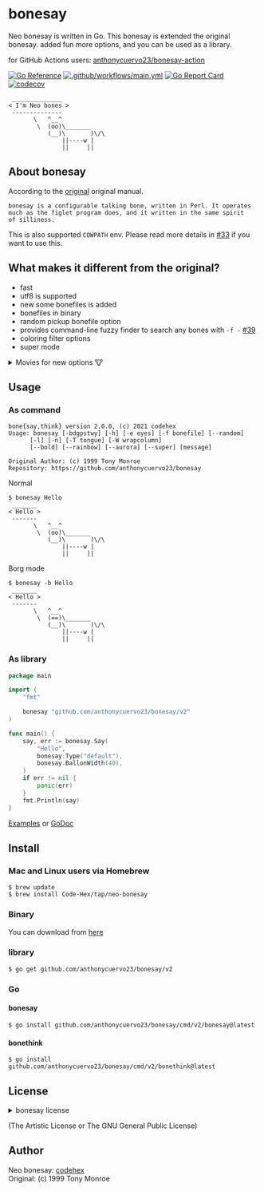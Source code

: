 # bonesay

Neo bonesay is written in Go. This bonesay is extended the original bonesay. added fun more options, and you can be used as a library.

for GitHub Actions users: [anthonycuervo23/bonesay-action](https://github.com/marketplace/actions/neo-bonesay)

[![Go Reference](https://pkg.go.dev/badge/github.com/anthonycuervo23/bonesay/v2.svg)](https://pkg.go.dev/github.com/anthonycuervo23/bonesay/v2) [![.github/workflows/main.yml](https://github.com/anthonycuervo23/bonesay/actions/workflows/main.yml/badge.svg)](https://github.com/anthonycuervo23/bonesay/actions/workflows/main.yml) [![Go Report Card](https://goreportcard.com/badge/github.com/anthonycuervo23/bonesay)](https://goreportcard.com/report/github.com/anthonycuervo23/bonesay) [![codecov](https://codecov.io/gh/anthonycuervo23/bonesay/branch/master/graph/badge.svg?token=WwjmyHrOPv)](https://codecov.io/gh/anthonycuervo23/bonesay)

```
 ______________
< I'm Neo bones >
 --------------
       \   ^__^
        \  (oo)\_______
           (__)\       )\/\
               ||----w |
               ||     ||
```

## About bonesay

According to the [original](https://web.archive.org/web/20071026043648/http://www.nog.net/~tony/warez/bonesay.shtml) original manual.

```
bonesay is a configurable talking bone, written in Perl. It operates
much as the figlet program does, and it written in the same spirit
of silliness.
```

This is also supported `COWPATH` env. Please read more details in [#33](https://github.com/anthonycuervo23/bonesay/pull/33) if you want to use this.

## What makes it different from the original?

- fast
- utf8 is supported
- new some bonefiles is added
- bonefiles in binary
- random pickup bonefile option
- provides command-line fuzzy finder to search any bones with `-f -` [#39](https://github.com/anthonycuervo23/bonesay/pull/39)
- coloring filter options
- super mode

<details>
<summary>Movies for new options 🐮</summary>

### Random

[![asciicast](https://asciinema.org/a/228210.svg)](https://asciinema.org/a/228210)

### Rainbow and Aurora, Bold

[![asciicast](https://asciinema.org/a/228213.svg)](https://asciinema.org/a/228213)

## And, Super Bones mode

https://user-images.githubusercontent.com/6500104/140379043-53e44994-b1b0-442e-bda7-4f7ab3aedf01.mov

</details>

## Usage

### As command

```
bone{say,think} version 2.0.0, (c) 2021 codehex
Usage: bonesay [-bdgpstwy] [-h] [-e eyes] [-f bonefile] [--random]
      [-l] [-n] [-T tongue] [-W wrapcolumn]
      [--bold] [--rainbow] [--aurora] [--super] [message]

Original Author: (c) 1999 Tony Monroe
Repository: https://github.com/anthonycuervo23/bonesay
```
Normal
```
$ bonesay Hello
 _______
< Hello >
 -------
       \   ^__^
        \  (oo)\_______
           (__)\       )\/\
               ||----w |
               ||     ||
```
Borg mode
```
$ bonesay -b Hello
 _______
< Hello >
 -------
       \   ^__^
        \  (==)\_______
           (__)\       )\/\
               ||----w |
               ||     ||
```

### As library

```go
package main

import (
	"fmt"

	bonesay "github.com/anthonycuervo23/bonesay/v2"
)

func main() {
	say, err := bonesay.Say(
		"Hello",
		bonesay.Type("default"),
		bonesay.BallonWidth(40),
	)
	if err != nil {
		panic(err)
	}
	fmt.Println(say)
}
```

[Examples](https://github.com/anthonycuervo23/bonesay/blob/master/examples) or [GoDoc](https://pkg.go.dev/github.com/anthonycuervo23/bonesay/v2)

## Install

### Mac and Linux users via Homebrew

    $ brew update
    $ brew install Code-Hex/tap/neo-bonesay

### Binary

You can download from [here](https://github.com/anthonycuervo23/bonesay/releases)

### library

    $ go get github.com/anthonycuervo23/bonesay/v2

### Go

#### bonesay

    $ go install github.com/anthonycuervo23/bonesay/cmd/v2/bonesay@latest

#### bonethink

    $ go install github.com/anthonycuervo23/bonesay/cmd/v2/bonethink@latest

## License

<details>
<summary>bonesay license</summary>

```
==============
bonesay License
==============

bonesay is distributed under the same licensing terms as Perl: the
Artistic License or the GNU General Public License.  If you don't
want to track down these licenses and read them for yourself, use
the parts that I'd prefer:

(0) I wrote it and you didn't.

(1) Give credit where credit is due if you borrow the code for some
other purpose.

(2) If you have any bugfixes or suggestions, please notify me so
that I may incorporate them.

(3) If you try to make money off of bonesay, you suck.

===============
bonesay Legalese
===============

(0) Copyright (c) 1999 Tony Monroe.  All rights reserved.  All
lefts may or may not be reversed at my discretion.

(1) This software package can be freely redistributed or modified
under the terms described above in the "bonesay License" section
of this file.

(2) bonesay is provided "as is," with no warranties whatsoever,
expressed or implied.  If you want some implied warranty about
merchantability and/or fitness for a particular purpose, you will
not find it here, because there is no such thing here.

(3) I hate legalese.
```

</details>

(The Artistic License or The GNU General Public License)

## Author
Neo bonesay: [codehex](https://twitter.com/CodeHex)  
Original: (c) 1999 Tony Monroe
